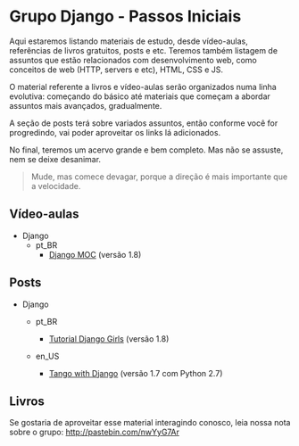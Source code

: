 # Grupo Django - Passos Iniciais

Aqui estaremos listando materiais de estudo, desde vídeo-aulas, referências de livros gratuitos, posts e etc. Teremos também listagem de assuntos que estão relacionados com desenvolvimento web, como conceitos de web (HTTP, servers e etc), HTML, CSS e JS.

O material referente a livros e vídeo-aulas serão organizados numa linha evolutiva: começando do básico até materiais que começam a abordar assuntos mais avançados, gradualmente.

A seção de posts terá sobre variados assuntos, então conforme você for progredindo, vai poder aproveitar os links lá adicionados.

No final, teremos um acervo grande e bem completo. Mas não se assuste, nem se deixe desanimar.
> Mude, mas comece devagar, porque a direção é mais importante que a velocidade.

## Vídeo-aulas

- Django
	- pt_BR
		- [Django MOC](https://www.youtube.com/playlist?list=PLHWfNMxB2F4G2KHo8DBQr_xq79FXgEIAE) (versão 1.8)

## Posts

- Django
	- pt_BR
		- [Tutorial Django Girls](http://tutorial.djangogirls.org/pt/) (versão 1.8)

	- en_US
		- [Tango with Django](http://www.tangowithdjango.com/book17/) (versão 1.7 com Python 2.7)

## Livros

Se gostaria de aproveitar esse material interagindo conosco, leia nossa nota sobre o grupo: http://pastebin.com/nwYyG7Ar


